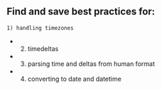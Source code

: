 Find and save best practices for:
-
    1) handling timezones
-
    2) timedeltas
-
    3) parsing time and deltas from human format
-
    4) converting to date and datetime